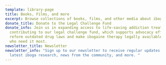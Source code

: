 ```yaml
---
template: library-page
title: Books, Films, and more
excerpt: Browse collections of books, films, and other media about iboga
donate_title: Donate to the Legal Challenge Fund
donate_info: Join us in expanding access to life-saving addiction treatment by
  contributing to our legal challenge fund, which supports advocacy efforts to
  reform outdated drug laws and make ibogaine therapy legally available to those
  who need it most.
newsletter_title: Newsletter
newsletter_info: "Sign up to our newsletter to receive regular updates about the
  latest iboga research, news from the community, and more. "
---
```

